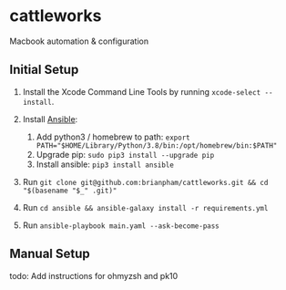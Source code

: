 # cattleworks

Macbook automation & configuration

## Initial Setup

1. Install the Xcode Command Line Tools by running `xcode-select --install`.
2. Install [Ansible](https://docs.ansible.com/ansible/latest/installation_guide/intro_installation.html#installing-and-upgrading-ansible-with-pip):
   
   1. Add python3 / homebrew to path: `export PATH="$HOME/Library/Python/3.8/bin:/opt/homebrew/bin:$PATH"`
   2. Upgrade pip: `sudo pip3 install --upgrade pip`
   3. Install ansible: `pip3 install ansible`

3. Run `git clone git@github.com:brianpham/cattleworks.git && cd "$(basename "$_" .git)"`
4. Run `cd ansible && ansible-galaxy install -r requirements.yml`
5. Run `ansible-playbook main.yaml --ask-become-pass`

## Manual Setup

todo: Add instructions for ohmyzsh and pk10
